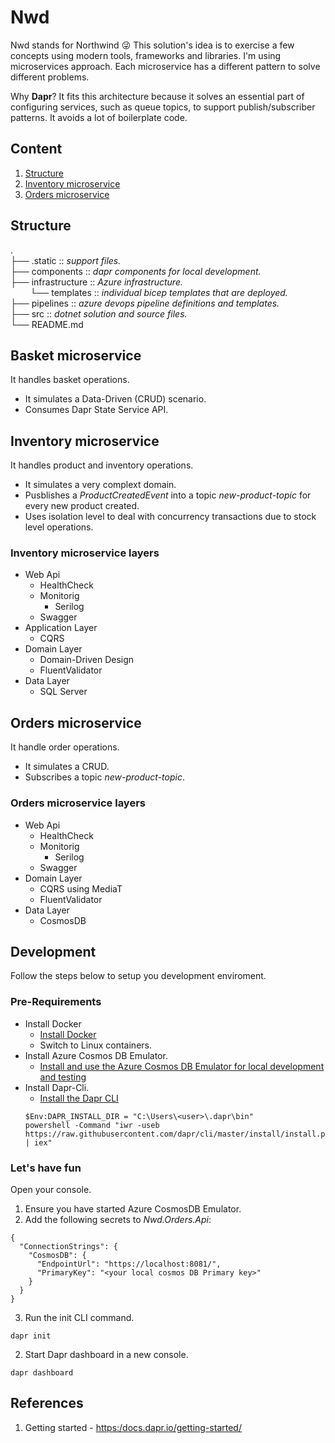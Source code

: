 # Nwd
Nwd stands for Northwind :stuck_out_tongue_winking_eye: This solution's idea is to exercise a few concepts using modern tools, frameworks and libraries. I'm using microservices approach. Each microservice has a different pattern to solve different problems.

Why **Dapr**? It fits this architecture because it solves an essential part of configuring services, such as queue topics, to support publish/subscriber patterns. It avoids a lot of boilerplate code.

## Content
1. [Structure](#structure)
2. [Inventory microservice](#inventory-microservice)  
3. [Orders microservice](#orders-microservice-layers)  

## Structure
.  
├── .static :: *support files.*  
├── components :: *dapr components for local development.*  
├── infrastructure :: *Azure infrastructure.*  
&nbsp;&nbsp;&nbsp;&nbsp;&nbsp;&nbsp;&nbsp;&nbsp;└── templates :: *individual bicep templates that are deployed.*  
├── pipelines :: *azure devops pipeline definitions and templates.*  
├── src :: *dotnet solution and source files.*  
└── README.md

## Basket microservice
It handles basket operations.
* It simulates a Data-Driven (CRUD) scenario. 
* Consumes Dapr State Service API.

## Inventory microservice
It handles product and inventory operations.
* It simulates a very complext domain. 
* Pusblishes a *ProductCreatedEvent* into a topic *new-product-topic* for every new product created.
* Uses isolation level to deal with concurrency transactions due to stock level operations.


### Inventory microservice layers 
* Web Api
  * HealthCheck
  * Monitorig
    * Serilog
  * Swagger
* Application Layer
  * CQRS
* Domain Layer
  * Domain-Driven Design
  * FluentValidator
* Data Layer
  * SQL Server


## Orders microservice
It handle order operations.
* It simulates a CRUD. 
* Subscribes a topic *new-product-topic*.

### Orders microservice layers 
* Web Api
  * HealthCheck
  * Monitorig
    * Serilog
  * Swagger
* Domain Layer
  * CQRS using MediaT
  * FluentValidator
* Data Layer
  * CosmosDB

## Development
Follow the steps below to setup you development enviroment.

### Pre-Requirements
* Install Docker
  * [Install Docker](https://docs.docker.com/desktop/install/windows-install/)
  * Switch to Linux containers.
* Install Azure Cosmos DB Emulator.
  * [Install and use the Azure Cosmos DB Emulator for local development and testing](https://learn.microsoft.com/en-us/azure/cosmos-db/local-emulator?tabs=ssl-netstd21)
* Install Dapr-Cli.
  * [Install the Dapr CLI](https://docs.dapr.io/getting-started/install-dapr-cli/)
  ```
  $Env:DAPR_INSTALL_DIR = "C:\Users\<user>\.dapr\bin"
  powershell -Command "iwr -useb https://raw.githubusercontent.com/dapr/cli/master/install/install.ps1 | iex"
  ```

### Let's have fun
Open your console.
1. Ensure you have started Azure CosmosDB Emulator.
2. Add the following secrets to *Nwd.Orders.Api*:
```
{
  "ConnectionStrings": {
    "CosmosDB": {
      "EndpointUrl": "https://localhost:8081/",
      "PrimaryKey": "<your local cosmos DB Primary key>"
    }
  }
}
```

3. Run the init CLI command.
```
dapr init
```

2. Start Dapr dashboard in a new console.
```
dapr dashboard
```


## References
1. Getting started - [https:/docs.dapr.io/getting-started/](https://docs.dapr.io/getting-started/)